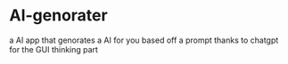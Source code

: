 # AI-genorater
a AI app that genorates a AI for you based off a prompt thanks to chatgpt for the GUI thinking part
